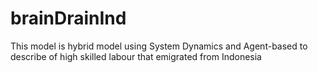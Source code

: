 # brainDrainInd
This model is hybrid model using System Dynamics and Agent-based to describe of high skilled labour that emigrated from Indonesia
